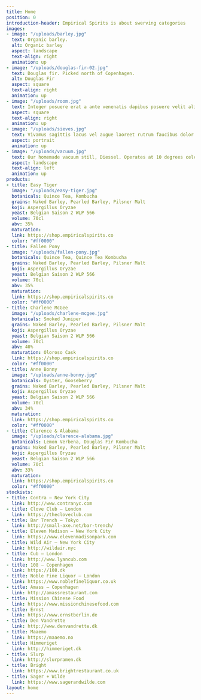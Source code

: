 ```yaml
---
title: Home
position: 0
introduction-header: Empirical Spirits is about swerving categories
images:
- image: "/uploads/barley.jpg"
  text: Organic barley.
  alt: Organic barley
  aspect: landscape
  text-align: right
  animation: up
- image: "/uploads/douglas-fir-02.jpg"
  text: Douglas fir. Picked north of Copenhagen.
  alt: Douglas Fir
  aspect: square
  text-align: right
  animation: up
- image: "/uploads/room.jpg"
  text: Integer posuere erat a ante venenatis dapibus posuere velit aliquet.
  aspect: square
  text-align: right
  animation: up
- image: "/uploads/sieves.jpg"
  text: Vivamus sagittis lacus vel augue laoreet rutrum faucibus dolor auctor.
  aspect: portrait
  animation: up
- image: "/uploads/vacuum.jpg"
  text: Our homemade vacuum still, Diessel. Operates at 10 degrees celcius.
  aspect: landscape
  text-align: left
  animation: up
products:
- title: Easy Tiger
  image: "/uploads/easy-tiger.jpg"
  botanicals: Quince Tea, Kombucha
  grains: Naked Barley, Pearled Barley, Pilsner Malt
  koji: Aspergillus Oryzae
  yeast: Belgian Saison 2 WLP 566
  volume: 70cl
  abv: 35%
  maturation: 
  link: https://shop.empiricalspirits.co
  color: "#ff0000"
- title: Fallen Pony
  image: "/uploads/fallen-pony.jpg"
  botanicals: Quince Tea, Quince Tea Kombucha
  grains: Naked Barley, Pearled Barley, Pilsner Malt
  koji: Aspergillus Oryzae
  yeast: Belgian Saison 2 WLP 566
  volume: 70cl
  abv: 35%
  maturation: 
  link: https://shop.empiricalspirits.co
  color: "#ff0000"
- title: Charlene McGee
  image: "/uploads/charlene-mcgee.jpg"
  botanicals: Smoked Juniper
  grains: Naked Barley, Pearled Barley, Pilsner Malt
  koji: Aspergillus Oryzae
  yeast: Belgian Saison 2 WLP 566
  volume: 70cl
  abv: 40%
  maturation: Oloroso Cask
  link: https://shop.empiricalspirits.co
  color: "#ff0000"
- title: Anne Bonny
  image: "/uploads/anne-bonny.jpg"
  botanicals: Oyster, Gooseberry
  grains: Naked Barley, Pearled Barley, Pilsner Malt
  koji: Aspergillus Oryzae
  yeast: Belgian Saison 2 WLP 566
  volume: 70cl
  abv: 34%
  maturation: 
  link: https://shop.empiricalspirits.co
  color: "#ff0000"
- title: Clarence & Alabama
  image: "/uploads/clarence-alabama.jpg"
  botanicals: Lemon Verbena, Douglas Fir Kombucha
  grains: Naked Barley, Pearled Barley, Pilsner Malt
  koji: Aspergillus Oryzae
  yeast: Belgian Saison 2 WLP 566
  volume: 70cl
  abv: 33%
  maturation: 
  link: https://shop.empiricalspirits.co
  color: "#ff0000"
stockists:
- title: Contra — New York City
  link: http://www.contranyc.com
- title: Clove Club — London
  link: https://thecloveclub.com
- title: Bar Trench — Tokyo
  link: http://small-axe.net/bar-trench/
- title: Eleven Madison — New York City
  link: https://www.elevenmadisonpark.com
- title: Wild Air — New York City
  link: http://wildair.nyc
- title: Cub — London
  link: http://www.lyancub.com
- title: 108 — Copenhagen
  link: https://108.dk
- title: Noble Fine Liquor — London
  link: https://www.noblefineliquor.co.uk
- title: Amass — Copenhagen
  link: http://amassrestaurant.com
- title: Mission Chinese Food
  link: https://www.missionchinesefood.com
- title: Ernst
  link: https://www.ernstberlin.de
- title: Den Vandrette
  link: http://www.denvandrette.dk
- title: Maaemo
  link: https://maaemo.no
- title: Himmeriget
  link: http://himmeriget.dk
- title: Slurp
  link: http://slurpramen.dk
- title: Bright
  link: https://www.brightrestaurant.co.uk
- title: Sager + Wilde
  link: https://www.sagerandwilde.com
layout: home
---
```


